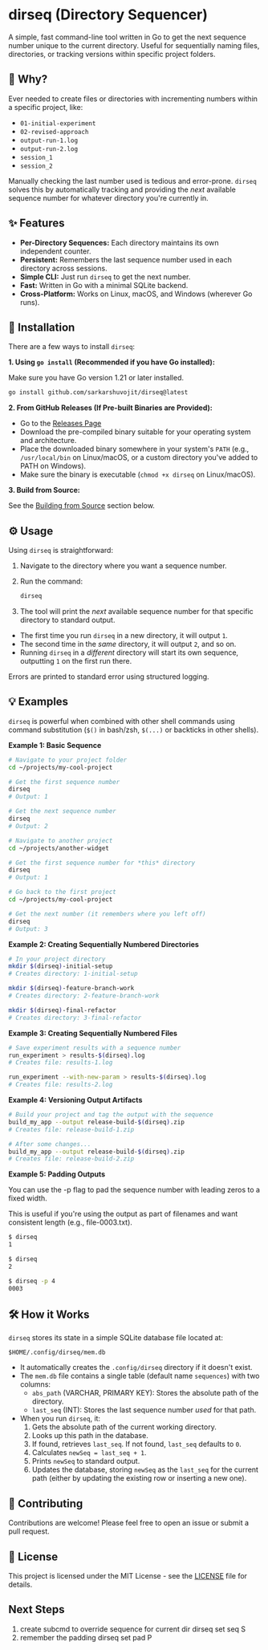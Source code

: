 
# dirseq (Directory Sequencer)


A simple, fast command-line tool written in Go to get the next sequence number unique to the current directory. Useful for sequentially naming files, directories, or tracking versions within specific project folders.

## 🤔 Why?

Ever needed to create files or directories with incrementing numbers within a specific project, like:

* `01-initial-experiment`
* `02-revised-approach`
* `output-run-1.log`
* `output-run-2.log`
* `session_1`
* `session_2`

Manually checking the last number used is tedious and error-prone. `dirseq` solves this by automatically tracking and providing the *next* available sequence number for whatever directory you're currently in.

## ✨ Features

* **Per-Directory Sequences:** Each directory maintains its own independent counter.
* **Persistent:** Remembers the last sequence number used in each directory across sessions.
* **Simple CLI:** Just run `dirseq` to get the next number.
* **Fast:** Written in Go with a minimal SQLite backend.
* **Cross-Platform:** Works on Linux, macOS, and Windows (wherever Go runs).

## 🚀 Installation

There are a few ways to install `dirseq`:

**1. Using `go install` (Recommended if you have Go installed):**

Make sure you have Go version 1.21 or later installed.

```bash
go install github.com/sarkarshuvojit/dirseq@latest
```

**2. From GitHub Releases (If Pre-built Binaries are Provided):**

* Go to the [Releases Page](https://github.com/sarkarshuvojit/dirseq/releases)
* Download the pre-compiled binary suitable for your operating system and architecture.
* Place the downloaded binary somewhere in your system's `PATH` (e.g., `/usr/local/bin` on Linux/macOS, or a custom directory you've added to PATH on Windows).
* Make sure the binary is executable (`chmod +x dirseq` on Linux/macOS).

**3. Build from Source:**

See the [Building from Source](#️-building-from-source) section below.

## ⚙️ Usage

Using `dirseq` is straightforward:

1.  Navigate to the directory where you want a sequence number.
2.  Run the command:

    ```bash
    dirseq
    ```

3.  The tool will print the *next* available sequence number for that specific directory to standard output.

* The first time you run `dirseq` in a new directory, it will output `1`.
* The second time in the *same* directory, it will output `2`, and so on.
* Running `dirseq` in a *different* directory will start its own sequence, outputting `1` on the first run there.

Errors are printed to standard error using structured logging.

## 💡 Examples

`dirseq` is powerful when combined with other shell commands using command substitution (`$()` in bash/zsh, `$(...)` or backticks in other shells).

**Example 1: Basic Sequence**

```bash
# Navigate to your project folder
cd ~/projects/my-cool-project

# Get the first sequence number
dirseq
# Output: 1

# Get the next sequence number
dirseq
# Output: 2

# Navigate to another project
cd ~/projects/another-widget

# Get the first sequence number for *this* directory
dirseq
# Output: 1

# Go back to the first project
cd ~/projects/my-cool-project

# Get the next number (it remembers where you left off)
dirseq
# Output: 3
```

**Example 2: Creating Sequentially Numbered Directories**

```bash
# In your project directory
mkdir $(dirseq)-initial-setup
# Creates directory: 1-initial-setup

mkdir $(dirseq)-feature-branch-work
# Creates directory: 2-feature-branch-work

mkdir $(dirseq)-final-refactor
# Creates directory: 3-final-refactor
```

**Example 3: Creating Sequentially Numbered Files**

```bash
# Save experiment results with a sequence number
run_experiment > results-$(dirseq).log
# Creates file: results-1.log

run_experiment --with-new-param > results-$(dirseq).log
# Creates file: results-2.log
```

**Example 4: Versioning Output Artifacts**

```bash
# Build your project and tag the output with the sequence
build_my_app --output release-build-$(dirseq).zip
# Creates file: release-build-1.zip

# After some changes...
build_my_app --output release-build-$(dirseq).zip
# Creates file: release-build-2.zip
```

**Example 5: Padding Outputs**

You can use the -p flag to pad the sequence number with leading zeros to a fixed width.

This is useful if you're using the output as part of filenames and want consistent length (e.g., file-0003.txt).

```bash
$ dirseq
1

$ dirseq
2

$ dirseq -p 4
0003
```


## 🛠️ How it Works

`dirseq` stores its state in a simple SQLite database file located at:

`$HOME/.config/dirseq/mem.db`

* It automatically creates the `.config/dirseq` directory if it doesn't exist.
* The `mem.db` file contains a single table (default name `sequences`) with two columns:
    * `abs_path` (VARCHAR, PRIMARY KEY): Stores the absolute path of the directory.
    * `last_seq` (INT): Stores the last sequence number *used* for that path.
* When you run `dirseq`, it:
    1.  Gets the absolute path of the current working directory.
    2.  Looks up this path in the database.
    3.  If found, retrieves `last_seq`. If not found, `last_seq` defaults to `0`.
    4.  Calculates `newSeq = last_seq + 1`.
    5.  Prints `newSeq` to standard output.
    6.  Updates the database, storing `newSeq` as the `last_seq` for the current path (either by updating the existing row or inserting a new one).

## 🤝 Contributing

Contributions are welcome! Please feel free to open an issue or submit a pull request.

## 📜 License

This project is licensed under the MIT License - see the [LICENSE](LICENSE) file for details.

## Next Steps

1. create subcmd to override sequence for current dir
   dirseq set seq S 
2. remember the padding
   dirseq set pad P
   
